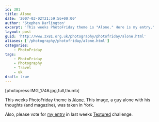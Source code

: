 ```yaml
---
id: 301
title: Alone
date: '2007-03-02T21:59:56+00:00'
author: 'Stephen Darlington'
excerpt: 'This weeks PhotoFriday theme is "Alone." Here is my entry.'
layout: post
guid: 'http://www.zx81.org.uk/photography/photofriday/alone.html'
aliases: ['/photography/photofriday/alone.html']
categories:
    - PhotoFriday
tags:
    - PhotoFriday
    - Photography
    - Travel
    - uk
draft: true
---
```


\[photopress:IMG\_1746.jpg,full,thumb\]

This weeks PhotoFriday theme is [Alone](http://www.photofriday.com/archives/challenge/000646.php "PhotoFriday: Alone"). This image, a guy alone with his thoughts (and magazine), was taken in York.

Also, please vote for [my entry](http://www.zx81.org.uk/photography/photofriday/textured.html "My entry in the Textured PhotoFriday challenge") in last weeks [Textured](http://www.photofriday.com/linkviewer.php?id=644 "PhotoFriday: Textured") challenge.